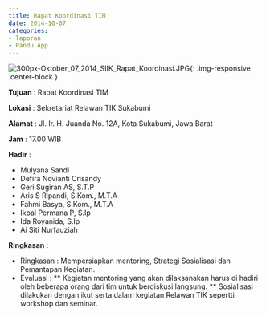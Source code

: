 ```yaml
---
title: Rapat Koordinasi TIM
date: 2014-10-07
categories:
- laporan
- Pandu App
---
```

![300px-Oktober_07_2014_SIIK_Rapat_Koordinasi.JPG](/uploads/300px-Oktober_07_2014_SIIK_Rapat_Koordinasi.JPG){: .img-responsive .center-block }

**Tujuan** : Rapat Koordinasi TIM

**Lokasi** : Sekretariat Relawan TIK Sukabumi

**Alamat** : Jl. Ir. H. Juanda No. 12A, Kota Sukabumi, Jawa Barat

**Jam** : 17.00 WIB

**Hadir** : 
* Mulyana Sandi
* Defira Novianti Crisandy
* Geri Sugiran AS, S.T.P
* Aris S Ripandi, S.Kom., M.T.A
* Fahmi Basya, S.Kom., M.T.A
* Ikbal Permana P, S.Ip
* Ida Royanida, S.Ip
* Ai Siti Nurfauziah

**Ringkasan** : 

* Ringkasan : Mempersiapkan mentoring, Strategi Sosialisasi dan Pemantapan Kegiatan.
* Evaluasi :
** Kegiatan mentoring yang akan dilaksanakan harus di hadiri oleh beberapa orang dari tim untuk berdiskusi langsung.
** Sosialisasi dilakukan dengan ikut serta dalam kegiatan Relawan TIK sepertti workshop dan seminar.